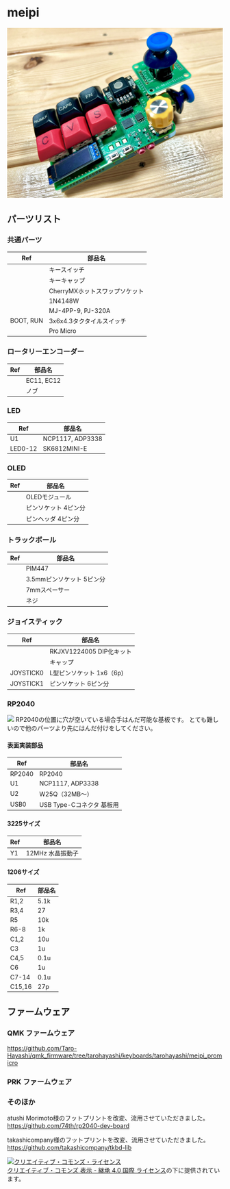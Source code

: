 # meipi
![](img/meipi.jpeg)

## パーツリスト

### 共通パーツ
|Ref|部品名|
|-|-|
||キースイッチ|
||キーキャップ|
||CherryMXホットスワップソケット|
||1N4148W|
||MJ-4PP-9, PJ-320A|
|BOOT, RUN|3x6x4.3タクタイルスイッチ|
||Pro Micro|

### ロータリーエンコーダー
|Ref|部品名|
|-|-|
||EC11, EC12|
||ノブ|

### LED
|Ref|部品名|
|-|-|
|U1|NCP1117, ADP3338|
|LED0-12|SK6812MINI-E|

### OLED
|Ref|部品名|
|-|-|
||OLEDモジュール|
||ピンソケット 4ピン分|
||ピンヘッダ 4ピン分|

### トラックボール
|Ref|部品名|
|-|-|
||PIM447|
||3.5mmピンソケット 5ピン分|
||7mmスペーサー|
||ネジ|

### ジョイスティック
|Ref|部品名|
|-|-|
||RKJXV1224005 DIP化キット|
||キャップ|
|JOYSTICK0|L型ピンソケット 1x6（6p)|
|JOYSTICK1|ピンソケット 6ピン分|

### RP2040
![](img/IMG_9912.jpeg)
RP2040の位置に穴が空いている場合手はんだ可能な基板です。
とても難しいので他のパーツより先にはんだ付けをしてください。
#### 表面実装部品
|Ref|部品名|
|-|-|
|RP2040|RP2040|
|U1|NCP1117, ADP3338|
|U2|W25Q（32MB〜）|
|USB0|USB Type-Cコネクタ 基板用|

#### 3225サイズ
|Ref|部品名|
|-|-|
|Y1|12MHz 水晶振動子|

#### 1206サイズ
|Ref|部品名|
|-|-|
|R1,2|5.1k|
|R3,4|27|
|R5|10k|
|R6-8|1k|
|C1,2|10u|
|C3|1u|
|C4,5|0.1u|
|C6|1u|
|C7-14|0.1u|
|C15,16|27p|


## ファームウェア
### QMK ファームウェア
https://github.com/Taro-Hayashi/qmk_firmware/tree/tarohayashi/keyboards/tarohayashi/meipi_promicro


### PRK ファームウェア


### そのほか

atushi Morimoto様のフットプリントを改変、流用させていただきました。  
https://github.com/74th/rp2040-dev-board

takashicompany様のフットプリントを改変、流用させていただきました。  
https://github.com/takashicompany/tkbd-lib  
  
<a rel="license" href="http://creativecommons.org/licenses/by-sa/4.0/"><img alt="クリエイティブ・コモンズ・ライセンス" style="border-width:0" src="https://i.creativecommons.org/l/by-sa/4.0/88x31.png" /></a><br /><a rel="license" href="http://creativecommons.org/licenses/by-sa/4.0/">クリエイティブ・コモンズ 表示 - 継承 4.0 国際 ライセンス</a>の下に提供されています。
  
